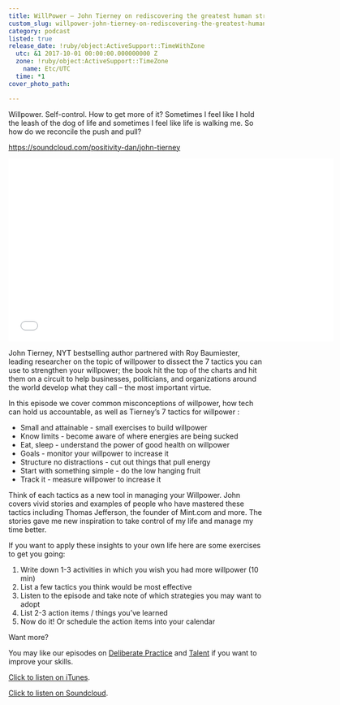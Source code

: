 ```yaml
---
title: WillPower – John Tierney on rediscovering the greatest human strength
custom_slug: willpower-john-tierney-on-rediscovering-the-greatest-human-strength
category: podcast
listed: true
release_date: !ruby/object:ActiveSupport::TimeWithZone
  utc: &1 2017-10-01 00:00:00.000000000 Z
  zone: !ruby/object:ActiveSupport::TimeZone
    name: Etc/UTC
  time: *1
cover_photo_path: 

---
```

Willpower. Self-control. How to get more of it? Sometimes I feel like I hold the leash of the dog of life and sometimes I feel like life is walking me. So how do we reconcile the push and pull? 

https://soundcloud.com/positivity-dan/john-tierney

<iframe style="border: none" src="//html5-player.libsyn.com/embed/episode/id/5725889/height/360/width/640/theme/legacy/autonext/no/thumbnail/yes/autoplay/no/preload/no/no_addthis/no/direction/backward/" height="360" width="640" scrolling="no" allowfullscreen webkitallowfullscreen mozallowfullscreen oallowfullscreen msallowfullscreen></iframe>

John Tierney, NYT bestselling author partnered with Roy Baumiester, leading researcher on the topic of willpower to dissect the 7 tactics you can use to strengthen your willpower; the book hit the top of the charts and hit them on a circuit to help businesses, politicians, and organizations around the world develop what they call – the most important virtue.

In this episode we cover common misconceptions of willpower, how tech can hold us accountable, as well as Tierney’s 7 tactics for willpower :

- Small and attainable - small exercises to build willpower 
- Know limits - become aware of where energies are being sucked 
- Eat, sleep - understand the power of good health on willpower  
- Goals - monitor your willpower to increase it 
- Structure no distractions - cut out things that pull energy 
- Start with something simple - do the low hanging fruit 
- Track it - measure willpower to increase it 

Think of each tactics as a new tool in managing your Willpower. John covers vivid stories and examples of people who have mastered these tactics including Thomas Jefferson, the founder of Mint.com and more. The stories gave me new inspiration to take control of my life and manage my time better.
  
If you want to apply these insights to your own life here are some exercises to get you going:

1. Write down 1-3 activities in which you wish you had more willpower (10 min) 
2. List a few tactics you think would be most effective 
3. Listen to the episode and take note of which strategies you may want to adopt 
4. List 2-3 action items / things you’ve learned 
5. Now do it! Or schedule the action items into your calendar 

Want more?

You may like our episodes on [Deliberate Practice](https://soundcloud.com/positivity-dan/deliberate-practice-rapid) and [Talent](https://soundcloud.com/positivity-dan/talent-daniel-coyle-on-badass) if you want to improve your skills. 

[Click to listen on iTunes](https://itunes.apple.com/us/podcast/positivity-podcast-with-make-school/id1090239384?mt=2). 

[Click to listen on Soundcloud](https://soundcloud.com/positivity-dan).